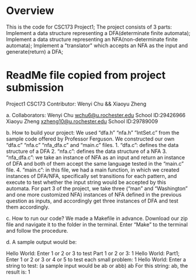 # Overview
This is the code for CSC173 Project1; The project consists of 3 parts:
Implement a data structure representing a DFA(determinate finite automata);
Implement a data structure representing an NFA(non-determinate finite automata);
Implement a "translator" which accepts an NFA as the input and generate(return) a DFA;

# ReadMe file copied from project submission
Project1 CSC173
Contributor: Wenyi Chu && Xiaoyu Zheng


a. Collaborators:
	Wenyi Chu <wchu6@u.rochester.edu>		School ID:29426966
	Xiaoyu Zheng <xzheng10@u.rochester.edu> 	School ID:29789009

b. How to build your project:
	We used “dfa.h” “nfa.h” ”IntSet.c” from the sample code offered by Professor Ferguson.
	We constructed our own “dfa.c” “nfa.c” “nfa_dfa.c” and “main.c” files. 
	1. “dfa.c”: defines the data structure of a DFA 
	2. “nfa.c”: defines the data structure of a NFA
	3. “nfa_dfa.c”: we take an instance of NFA as an input and return an instance of DFA and both of them accept the same language tested in the “main.c” file.
	4. “main.c”: in this file, we had a main function, in which we created instances of DFA/NFA, specifically set transitions for each pattern, and execute to test whether the input string would be accepted by this automata. For part 3 of the project, we take three (“man” and “Washington” and one more customized NFA) instances of NFA defined in the previous question as inputs, and accordingly get three instances of DFA and test them accordingly. 

c. How to run our code?
	We made a Makefile in advance. 
	Download our zip file and navigate it to the folder in the terminal.
	Enter “Make” to the terminal and follow the procedure.

d. A sample output would be:

Hello World: Enter 1 or 2 or 3 to test Part 1 or 2 or 3: 
1
Hello World: Part1; Enter 1 or 2 or 3 or 4 or 5 to test each small problem: 
1
Hello World: Enter a string to test: (a sample input would be ab or abb)
ab
For this string: ab, the result is: 
1
